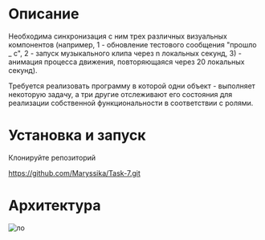 # Описание
Необходима синхронизация с ним трех различных визуальных компонентов (например, 1 - обновление тестового сообщения "прошло _ с", 2 - запуск музыкального клипа через n локальных секунд, 3) - анимация процесса движения, повторяющаяся через 20 локальных секунд).

Требуется реализовать программу в которой одни объект - выполняет некоторую задачу, а три другие отслеживают его состояния для реализации собственной функциональности в соответствии с ролями.

# Установка и запуск

Клонируйте репозиторий

https://github.com/Maryssika/Task-7.git

# Архитектура

![ло](https://github.com/user-attachments/assets/2ce63c7d-c973-4cf7-a336-4d2de6745426)
